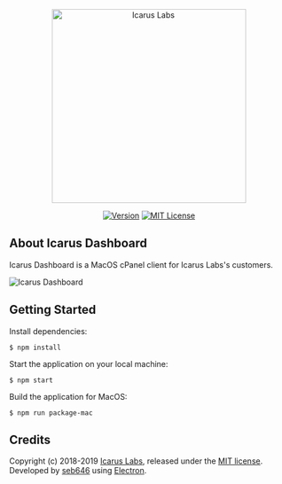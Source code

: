 <div align="center"><img src="https://icaruslabs.io/images/logo-gold.png" alt="Icarus Labs" width="350"/>

[![Version](https://img.shields.io/badge/version-1.0.0-brightgreen.svg "Version")](https://github.com/icaruslabs/icarus-dashboard/releasesd) [![MIT License](https://img.shields.io/badge/license-MIT-blue.svg "MIT License")](https://github.com/icaruslabs/icarus-dashboard/blob/master/LICENSE)
</div>

## About Icarus Dashboard
Icarus Dashboard is a MacOS cPanel client for Icarus Labs's customers.

![Icarus Dashboard](https://icaruslabs.io/images/screenshots/dashboard.png)

## Getting Started
Install dependencies:
```
$ npm install
```
Start the application on your local machine:

```
$ npm start
```
 
Build the application for MacOS:
```
$ npm run package-mac
```

## Credits
Copyright (c) 2018-2019 [Icarus Labs](https://icaruslabs.io), released under the [MIT license](https://github.com/icaruslabs/icarus-desktop/blob/master/LICENSE). Developed by [seb646](https://github.com/seb646) using [Electron](https://electronjs.org).
